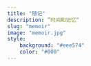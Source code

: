 ```yaml
---
title: "随记"
description: ”时间和记忆“
slug: "memoir"
image: "memoir.jpg"
style:
    background: "#eee574"
    color: "#000"
---
```

